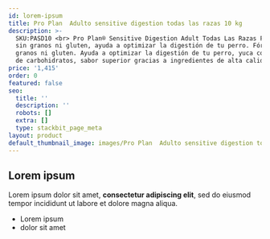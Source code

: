 ```yaml
---
id: lorem-ipsum
title: Pro Plan  Adulto sensitive digestion todas las razas 10 kg
description: >-
  SKU:PASD10 <br> Pro Plan® Sensitive Digestion Adult Todas Las Razas Fórmula
  sin granos ni gluten, ayuda a optimizar la digestión de tu perro. Fórmula sin
  granos ni gluten. Ayuda a optimizar la digestión de tu perro, yuca como fuente
  de carbohidratos, sabor superior gracias a ingredientes de alta calidad.
price: '1,415'
order: 0
featured: false
seo:
  title: ''
  description: ''
  robots: []
  extra: []
  type: stackbit_page_meta
layout: product
default_thumbnail_image: images/Pro Plan  Adulto sensitive digestion todas las razas 10 kg.jpg
---
```

## Lorem ipsum

Lorem ipsum dolor sit amet, **consectetur adipiscing elit**, sed do eiusmod tempor incididunt ut labore et dolore magna aliqua.

- Lorem ipsum
- dolor sit amet